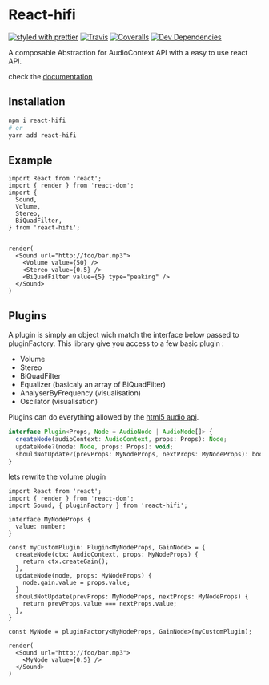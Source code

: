 # React-hifi

[![styled with prettier](https://img.shields.io/badge/styled_with-prettier-ff69b4.svg)](https://github.com/prettier/prettier)
[![Travis](https://img.shields.io/travis/charjac/react-hifi.svg)](https://travis-ci.org/charjac/react-hifi)
[![Coveralls](https://img.shields.io/coveralls/charjac/react-hifi.svg)](https://coveralls.io/github/charjac/react-hifi)
[![Dev Dependencies](https://david-dm.org/charjac/react-hifi/dev-status.svg)](https://david-dm.org/charjac/react-hifi?type=dev)

A composable Abstraction for AudioContext API with a easy to use react API.

check the [documentation](https://charjac.github.io/react-hifi/)

## Installation

```bash
npm i react-hifi
# or
yarn add react-hifi
```

## Example

```tsx
import React from 'react';
import { render } from 'react-dom';
import {
  Sound,
  Volume,
  Stereo,
  BiQuadFilter,
} from 'react-hifi';


render(
  <Sound url="http://foo/bar.mp3">
    <Volume value={50} />
    <Stereo value={0.5} />
    <BiQuadFilter value={5} type="peaking" />
  </Sound>
)

```

## Plugins

A plugin is simply an object wich match the interface below passed to pluginFactory.
This library give you access to a few basic plugin :
 - Volume
 - Stereo
 - BiQuadFilter
 - Equalizer (basicaly an array of BiQuadFilter)
 - AnalyserByFrequency (visualisation)
 - Oscilator (visualisation)

Plugins can do everything allowed by the [html5 audio api](https://developer.mozilla.org/en-US/docs/Web/API/AudioContext).

```ts
interface Plugin<Props, Node = AudioNode | AudioNode[]> {
  createNode(audioContext: AudioContext, props: Props): Node;
  updateNode?(node: Node, props: Props): void;
  shouldNotUpdate?(prevProps: MyNodeProps, nextProps: MyNodeProps): boolean;
}
```

lets rewrite the volume plugin

```tsx
import React from 'react';
import { render } from 'react-dom';
import Sound, { pluginFactory } from 'react-hifi';

interface MyNodeProps {
  value: number;
}

const myCustomPlugin: Plugin<MyNodeProps, GainNode> = {
  createNode(ctx: AudioContext, props: MyNodeProps) {
    return ctx.createGain();
  },
  updateNode(node, props: MyNodeProps) {
    node.gain.value = props.value;
  }
  shouldNotUpdate(prevProps: MyNodeProps, nextProps: MyNodeProps) {
    return prevProps.value === nextProps.value;
  },
}

const MyNode = pluginFactory<MyNodeProps, GainNode>(myCustomPlugin);

render(
  <Sound url="http://foo/bar.mp3">
    <MyNode value={0.5} />
  </Sound>
)
```


